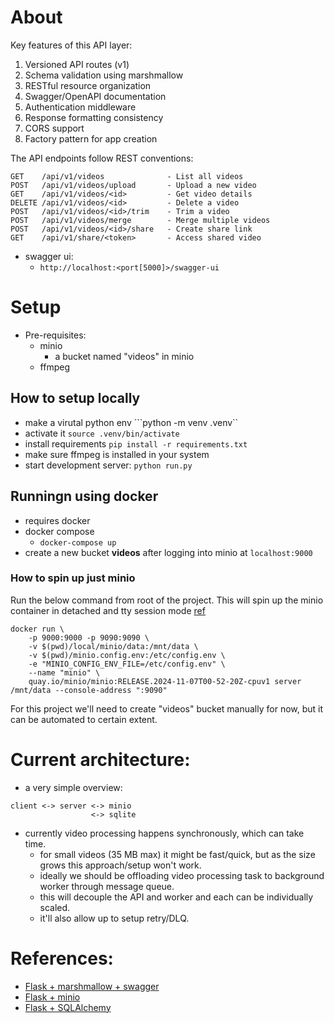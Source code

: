 # About
Key features of this API layer:

1. Versioned API routes (v1)
2. Schema validation using marshmallow
3. RESTful resource organization
4. Swagger/OpenAPI documentation
5. Authentication middleware
6. Response formatting consistency
7. CORS support
8. Factory pattern for app creation

The API endpoints follow REST conventions:

```
GET    /api/v1/videos              - List all videos
POST   /api/v1/videos/upload       - Upload a new video
GET    /api/v1/videos/<id>         - Get video details
DELETE /api/v1/videos/<id>         - Delete a video
POST   /api/v1/videos/<id>/trim    - Trim a video
POST   /api/v1/videos/merge        - Merge multiple videos
POST   /api/v1/videos/<id>/share   - Create share link
GET    /api/v1/share/<token>       - Access shared video
```

- swagger ui:
  - ```http://localhost:<port[5000]>/swagger-ui```

# Setup
- Pre-requisites:
  - minio
    - a bucket named "videos" in minio
  - ffmpeg

## How to setup locally
- make a virutal python env ```python -m venv .venv``
- activate it ```source .venv/bin/activate```
- install requirements ```pip install -r requirements.txt```
- make sure ffmpeg is installed in your system
- start development server: ```python run.py```

## Runningn using docker
- requires docker
- docker compose
  - ```docker-compose up```
- create a new bucket **videos** after logging into minio at ```localhost:9000```

### How to spin up just minio
Run the below command from root of the project. This will spin up the minio container in detached and tty session mode [ref](https://min.io/docs/minio/container/index.html)
```
docker run \
    -p 9000:9000 -p 9090:9090 \
    -v $(pwd)/local/minio/data:/mnt/data \
    -v $(pwd)/minio.config.env:/etc/config.env \
    -e "MINIO_CONFIG_ENV_FILE=/etc/config.env" \
    --name "minio" \
    quay.io/minio/minio:RELEASE.2024-11-07T00-52-20Z-cpuv1 server /mnt/data --console-address ":9090"
```

For this project we'll need to create "videos" bucket manually for now, but it can be automated to certain extent.

# Current architecture:
- a very simple overview:
```
client <-> server <-> minio
                  <-> sqlite
```
- currently video processing happens synchronously, which can take time.
  - for small videos (35 MB max) it might be fast/quick, but as the size grows this approach/setup won't work.
  - ideally we should be offloading video processing task to background worker through message queue.
  - this will decouple the API and worker and each can be individually scaled.
  - it'll also allow up to setup retry/DLQ.

# References:
- [Flask + marshmallow + swagger](https://medium.com/@adeesh999/marshmallow-flask-swagger-21764b432a55)
- [Flask + minio](https://medium.com/data-engineering-indonesia/how-to-upload-files-from-flask-to-minio-on-docker-14aade73596f)
- [Flask + SQLAlchemy](https://www.digitalocean.com/community/tutorials/how-to-use-flask-sqlalchemy-to-interact-with-databases-in-a-flask-application)

